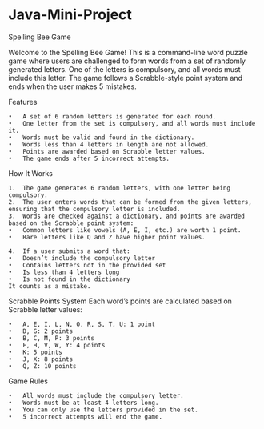# Java-Mini-Project
Spelling Bee Game

Welcome to the Spelling Bee Game! This is a command-line word puzzle game where users are challenged to form words from a set of randomly generated letters. One of the letters is compulsory, and all words must include this letter. The game follows a Scrabble-style point system and ends when the user makes 5 mistakes.

Features

	•	A set of 6 random letters is generated for each round.
	•	One letter from the set is compulsory, and all words must include it.
	•	Words must be valid and found in the dictionary.
	•	Words less than 4 letters in length are not allowed.
	•	Points are awarded based on Scrabble letter values.
	•	The game ends after 5 incorrect attempts.

How It Works

	1.	The game generates 6 random letters, with one letter being compulsory.
	2.	The user enters words that can be formed from the given letters, ensuring that the compulsory letter is included.
	3.	Words are checked against a dictionary, and points are awarded based on the Scrabble point system:
	•	Common letters like vowels (A, E, I, etc.) are worth 1 point.
	•	Rare letters like Q and Z have higher point values.
 
	4.	If a user submits a word that:
	•	Doesn’t include the compulsory letter
	•	Contains letters not in the provided set
	•	Is less than 4 letters long
	•	Is not found in the dictionary
	It counts as a mistake.

Scrabble Points System
Each word’s points are calculated based on Scrabble letter values:

	•	A, E, I, L, N, O, R, S, T, U: 1 point
	•	D, G: 2 points
	•	B, C, M, P: 3 points
	•	F, H, V, W, Y: 4 points
	•	K: 5 points
	•	J, X: 8 points
	•	Q, Z: 10 points


Game Rules

	•	All words must include the compulsory letter.
	•	Words must be at least 4 letters long.
	•	You can only use the letters provided in the set.
	•	5 incorrect attempts will end the game.
